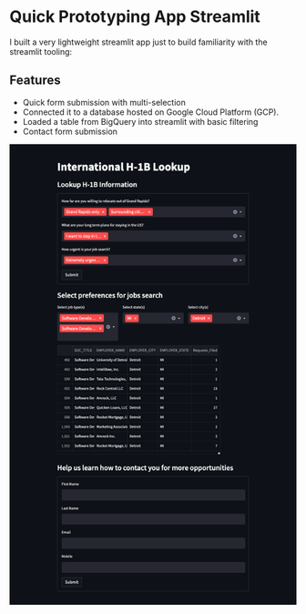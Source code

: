# Quick Prototyping App Streamlit
I built a very lightweight streamlit app just to build familiarity with the streamlit tooling:

## Features
 - Quick form submission with multi-selection 
 - Connected it to a database hosted on Google Cloud Platform (GCP).
 - Loaded a table from BigQuery into streamlit with basic filtering
 - Contact form submission

![Alt text](read_me_images/streamlit_ui.png)
